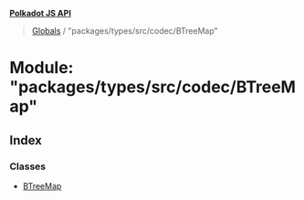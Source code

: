 **[Polkadot JS API](../README.md)**

> [Globals](../globals.md) / "packages/types/src/codec/BTreeMap"

# Module: "packages/types/src/codec/BTreeMap"

## Index

### Classes

* [BTreeMap](../classes/_packages_types_src_codec_btreemap_.btreemap.md)
